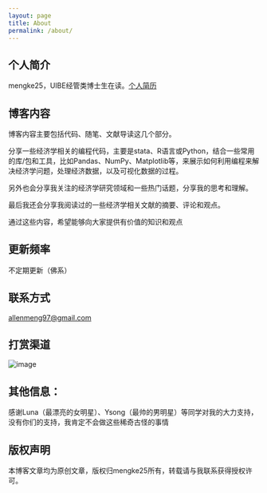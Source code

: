 ```yaml
---
layout: page
title: About
permalink: /about/
---
```


## 个人简介

mengke25，UIBE经管类博士生在读。[个人简历](https://mengke25.github.io/cv/index.pdf)

## 博客内容

博客内容主要包括代码、随笔、文献导读这几个部分。

分享一些经济学相关的编程代码，主要是stata、R语言或Python，结合一些常用的库/包和工具，比如Pandas、NumPy、Matplotlib等，来展示如何利用编程来解决经济学问题，处理经济数据，以及可视化数据的过程。

另外也会分享我关注的经济学研究领域和一些热门话题，分享我的思考和理解。

最后我还会分享我阅读过的一些经济学相关文献的摘要、评论和观点。

通过这些内容，希望能够向大家提供有价值的知识和观点


## 更新频率

不定期更新（佛系）

## 联系方式

allenmeng97@gmail.com

## 打赏渠道

![image](https://mengke25.github.io/images/dashang.png)

## 其他信息： 

感谢Luna（最漂亮的女明星）、Ysong（最帅的男明星）等同学对我的大力支持，没有你们的支持，我肯定不会做这些稀奇古怪的事情

## 版权声明

本博客文章均为原创文章，版权归mengke25所有，转载请与我联系获得授权许可。
